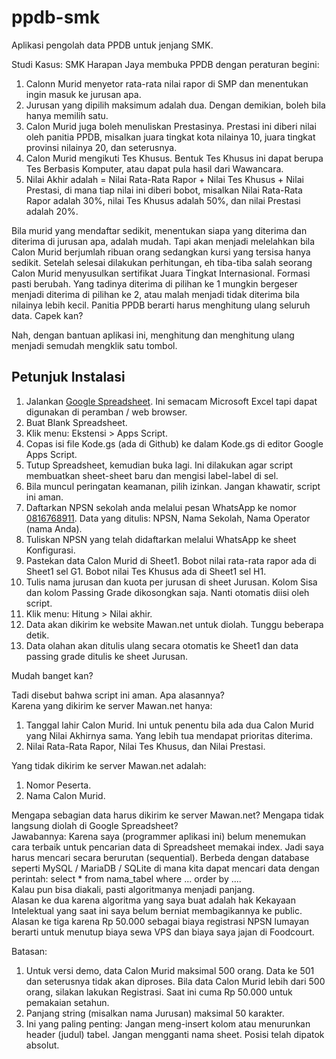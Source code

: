 # ppdb-smk
Aplikasi pengolah data PPDB untuk jenjang SMK.

Studi Kasus:
SMK Harapan Jaya membuka PPDB dengan peraturan begini:

1. Calonn Murid menyetor rata-rata nilai rapor di SMP dan menentukan ingin masuk ke jurusan apa.
2. Jurusan yang dipilih maksimum adalah dua. Dengan demikian, boleh bila hanya memilih satu.
3. Calon Murid juga boleh menuliskan Prestasinya. Prestasi ini diberi nilai oleh panitia PPDB, misalkan juara tingkat kota nilainya 10, juara tingkat provinsi nilainya 20, dan seterusnya.
4. Calon Murid mengikuti Tes Khusus. Bentuk Tes Khusus ini dapat berupa Tes Berbasis Komputer, atau dapat pula hasil dari Wawancara.
5. Nilai Akhir adalah = Nilai Rata-Rata Rapor + Nilai Tes Khusus + Nilai Prestasi, di mana tiap nilai ini diberi bobot, misalkan Nilai Rata-Rata Rapor adalah 30%, nilai Tes Khusus adalah 50%, dan nilai Prestasi adalah 20%.

Bila murid yang mendaftar sedikit, menentukan siapa yang diterima dan diterima di jurusan apa, adalah mudah. Tapi akan menjadi melelahkan bila Calon Murid berjumlah ribuan orang sedangkan kursi yang tersisa hanya sedikit. Setelah selesai dilakukan perhitungan, eh tiba-tiba salah seorang Calon Murid menyusulkan sertifikat Juara Tingkat Internasional. Formasi pasti berubah. Yang tadinya diterima di pilihan ke 1 mungkin bergeser menjadi diterima di pilihan ke 2, atau malah menjadi tidak diterima bila nilainya lebih kecil. Panitia PPDB berarti harus menghitung ulang seluruh data. Capek kan?

Nah, dengan bantuan aplikasi ini, menghitung dan menghitung ulang menjadi semudah mengklik satu tombol.

## Petunjuk Instalasi

1. Jalankan [Google Spreadsheet](https://docs.google.com/spreadsheets). Ini semacam Microsoft Excel tapi dapat digunakan di peramban / web browser.
2. Buat Blank Spreadsheet.
3. Klik menu: Ekstensi > Apps Script.
4. Copas isi file Kode.gs (ada di Github) ke dalam Kode.gs di editor Google Apps Script.
5. Tutup Spreadsheet, kemudian buka lagi. Ini dilakukan agar script membuatkan sheet-sheet baru dan mengisi label-label di sel.
6. Bila muncul peringatan keamanan, pilih izinkan. Jangan khawatir, script ini aman.
7. Daftarkan NPSN sekolah anda melalui pesan WhatsApp ke nomor [0816768911](https://wa.me/62816768911). Data yang ditulis: NPSN, Nama Sekolah, Nama Operator (nama Anda).
8. Tuliskan NPSN yang telah didaftarkan melalui WhatsApp ke sheet Konfigurasi.
9. Pastekan data Calon Murid di Sheet1. Bobot nilai rata-rata rapor ada di Sheet1 sel G1. Bobot nilai Tes Khusus ada di Sheet1 sel H1.
10. Tulis nama jurusan dan kuota per jurusan di sheet Jurusan. Kolom Sisa dan kolom Passing Grade dikosongkan saja. Nanti otomatis diisi oleh script.
11. Klik menu: Hitung > Nilai akhir.
12. Data akan dikirim ke website Mawan.net untuk diolah. Tunggu beberapa detik.
13. Data olahan akan ditulis ulang secara otomatis ke Sheet1 dan data passing grade ditulis ke sheet Jurusan.

Mudah banget kan?

Tadi disebut bahwa script ini aman. Apa alasannya?  
Karena yang dikirim ke server Mawan.net hanya:
1. Tanggal lahir Calon Murid. Ini untuk penentu bila ada dua Calon Murid yang Nilai Akhirnya sama. Yang lebih tua mendapat prioritas diterima.
2. Nilai Rata-Rata Rapor, Nilai Tes Khusus, dan Nilai Prestasi.

Yang tidak dikirim ke server Mawan.net adalah:
1. Nomor Peserta.
2. Nama Calon Murid.

Mengapa sebagian data harus dikirim ke server Mawan.net? Mengapa tidak langsung diolah di Google Spreadsheet?  
Jawabannya: Karena saya (programmer aplikasi ini) belum menemukan cara terbaik untuk pencarian data di Spreadsheet memakai index. Jadi saya harus mencari secara berurutan (sequential). Berbeda dengan database seperti MySQL / MariaDB / SQLite di mana kita dapat mencari data dengan perintah: select * from nama_tabel where ... order by ....  
Kalau pun bisa diakali, pasti algoritmanya menjadi panjang.  
Alasan ke dua karena algoritma yang saya buat adalah hak Kekayaan Intelektual yang saat ini saya belum berniat membagikannya ke public.  
Alasan ke tiga karena Rp 50.000 sebagai biaya registrasi NPSN lumayan berarti untuk menutup biaya sewa VPS dan biaya saya jajan di Foodcourt.

Batasan:

1. Untuk versi demo, data Calon Murid maksimal 500 orang. Data ke 501 dan seterusnya tidak akan diproses. Bila data Calon Murid lebih dari 500 orang, silakan lakukan Registrasi. Saat ini cuma Rp 50.000 untuk pemakaian setahun.
2. Panjang string (misalkan nama Jurusan) maksimal 50 karakter.
3. Ini yang paling penting: Jangan meng-insert kolom atau menurunkan header (judul) tabel. Jangan mengganti nama sheet. Posisi telah dipatok absolut.
